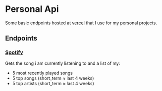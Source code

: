 # Personal Api

Some basic endpoints hosted at [vercel](https://vercel.com/) that I use for my personal projects.

## Endpoints

### [Spotify](https://personal-sutne.vercel.app/api/spotify)

Gets the song i am currently listening to and a list of my:
- 5 most recently played songs
- 5 top songs (short_term ≈ last 4 weeks)
- 5 top artists (short_term ≈ last 4 weeks)
